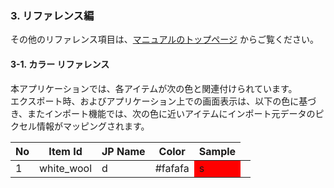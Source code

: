 ### 3. リファレンス編
その他のリファレンス項目は、[マニュアルのトップページ](README.md#3-リファレンス編) からご覧ください。

#### 3-1. カラー リファレンス
本アプリケーションでは、各アイテムが次の色と関連付けられています。  
エクスポート時、およびアプリケーション上での画面表示は、以下の色に基づき、またインポート機能では、次の色に近いアイテムにインポート元データのピクセル情報がマッピングされます。

| No  | Item Id           | JP Name                   | Color    | Sample                      |
|-----|-------------------|---------------------------|----------|-----------------------------|
|   1 | white_wool        |     d                     | #fafafa  <td bgcolor=red>s  |